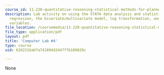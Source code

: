 ```yaml
---
course_id: 11-220-quantitative-reasoning-statistical-methods-for-planners-i-spring-2009
description: Lab activity on using the STATA data analysis and statistical software,
  regression, the bivariate/multivariate model, log transformation, and categorical
  variables.
file_location: /coursemedia/11-220-quantitative-reasoning-statistical-methods-for-planners-i-spring-2009/6262216ab7a741894d2447ffb109829c_MIT11_220s09_Lab04_Apr24.pdf
file_type: application/pdf
layout: pdf
title: 'Computer Lab #4'
type: course
uid: 6262216ab7a741894d2447ffb109829c

---
```

None